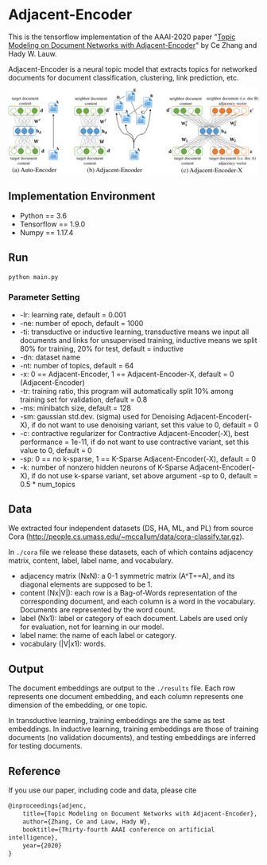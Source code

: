 # Adjacent-Encoder
This is the tensorflow implementation of the AAAI-2020 paper "[Topic Modeling on Document Networks with Adjacent-Encoder](/figure/AAAI20-Adjacent-Encoder.pdf)" by Ce Zhang and Hady W. Lauw.

Adjacent-Encoder is a neural topic model that extracts topics for networked documents for document classification, clustering, link prediction, etc.

![](/figure/model_comparison.jpg)

## Implementation Environment
- Python == 3.6
- Tensorflow == 1.9.0
- Numpy == 1.17.4

## Run
`python main.py`

### Parameter Setting
- -lr: learning rate, default = 0.001
- -ne: number of epoch, default = 1000
- -ti: transductive or inductive learning, transductive means we input all documents and links for unsupervised training, inductive means we split 80% for training, 20% for test, default = inductive
- -dn: dataset name
- -nt: number of topics, default = 64
- -x: 0 == Adjacent-Encoder, 1 == Adjacent-Encoder-X, default = 0 (Adjacent-Encoder)
- -tr: training ratio, this program will automatically split 10% among training set for validation, default = 0.8
- -ms: minibatch size, default = 128
- -sm: gaussian std.dev. (sigma) used for Denoising Adjacent-Encoder(-X), if do not want to use denoising variant, set this value to 0, default = 0
- -c: contractive regularizer for Contractive Adjacent-Encoder(-X), best performance = 1e-11, if do not want to use contractive variant, set this value to 0, default = 0
- -sp: 0 == no k-sparse, 1 == K-Sparse Adjacent-Encoder(-X), default = 0
- -k: number of nonzero hidden neurons of K-Sparse Adjacent-Encoder(-X), if do not use k-sparse variant, set above argument -sp to 0, default = 0.5 * num_topics

## Data
We extracted four independent datasets (DS, HA, ML, and PL) from source Cora (http://people.cs.umass.edu/~mccallum/data/cora-classify.tar.gz).

In `./cora` file we release these datasets, each of which contains adjacency matrix, content, label, label name, and vocabulary.

- adjacency matrix (NxN): a 0-1 symmetric matrix (A^T==A), and its diagonal elements are supposed to be 1.
- content (Nx|V|): each row is a Bag-of-Words representation of the corresponding document, and each column is a word in the vocabulary. Documents are represented by the word count.
- label (Nx1): label or category of each document. Labels are used only for evaluation, not for learning in our model.
- label name: the name of each label or category.
- vocabulary (|V|x1): words.

## Output
The document embeddings are output to the `./results` file. Each row represents one document embedding, and each column represents one dimension of the embedding, or one topic.

In transductive learning, training embeddings are the same as test embeddings. In inductive learning, training embeddings are those of training documents (no validation documents), and testing embeddings are inferred for testing documents.

## Reference
If you use our paper, including code and data, please cite

```
@inproceedings{adjenc,
    title={Topic Modeling on Document Networks with Adjacent-Encoder},
    author={Zhang, Ce and Lauw, Hady W},
    booktitle={Thirty-fourth AAAI conference on artificial intelligence},
    year={2020}
}
```
